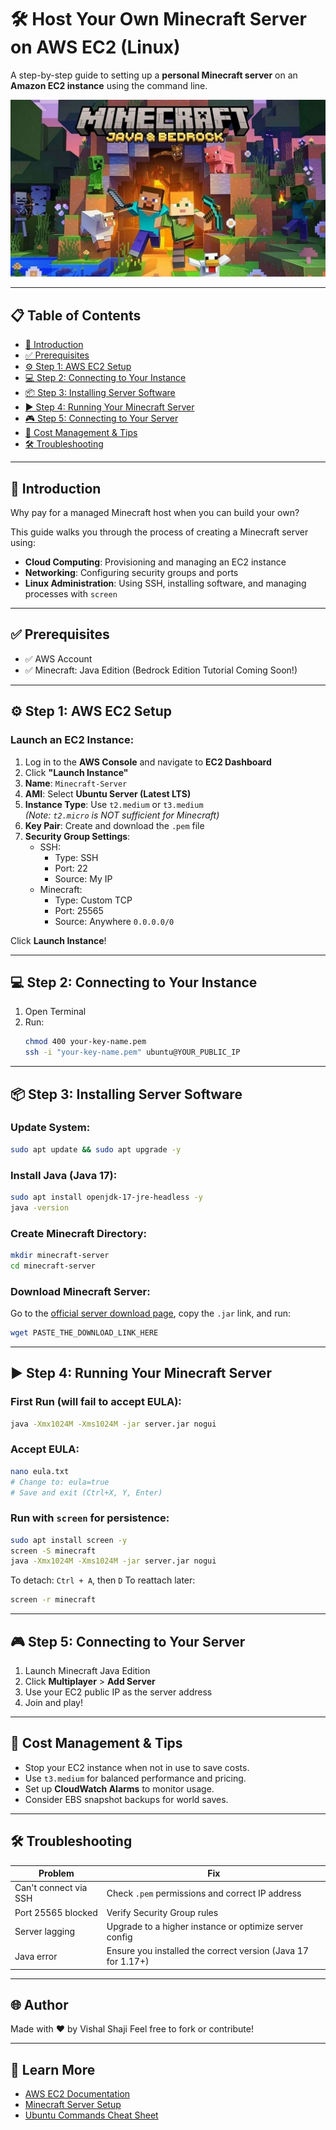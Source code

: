 # 🛠️ Host Your Own Minecraft Server on AWS EC2 (Linux)

A step-by-step guide to setting up a **personal Minecraft server** on an **Amazon EC2 instance** using the command line.

![Minecraft Banner](Assets/Minecraft-Bedrock-Java-Edition.webp)

---

## 📋 Table of Contents
- [🚀 Introduction](#-introduction)
- [✅ Prerequisites](#-prerequisites)
- [⚙️ Step 1: AWS EC2 Setup](#️-step-1-aws-ec2-setup)
- [💻 Step 2: Connecting to Your Instance](#-step-2-connecting-to-your-instance)
- [📦 Step 3: Installing Server Software](#-step-3-installing-server-software)
- [▶️ Step 4: Running Your Minecraft Server](#️-step-4-running-your-minecraft-server)
- [🎮 Step 5: Connecting to Your Server](#-step-5-connecting-to-your-server)
- [💸 Cost Management & Tips](#-cost-management--tips)
- [🛠️ Troubleshooting](#️-troubleshooting)

---

## 🚀 Introduction

Why pay for a managed Minecraft host when you can build your own?

This guide walks you through the process of creating a Minecraft server using:
- **Cloud Computing**: Provisioning and managing an EC2 instance
- **Networking**: Configuring security groups and ports
- **Linux Administration**: Using SSH, installing software, and managing processes with `screen`

---

## ✅ Prerequisites

- ✅ AWS Account
- ✅ Minecraft: Java Edition (Bedrock Edition Tutorial Coming Soon!)

---

## ⚙️ Step 1: AWS EC2 Setup

### Launch an EC2 Instance:

1. Log in to the **AWS Console** and navigate to **EC2 Dashboard**
2. Click **"Launch Instance"**
3. **Name**: `Minecraft-Server`
4. **AMI**: Select **Ubuntu Server (Latest LTS)**
5. **Instance Type**: Use `t2.medium` or `t3.medium`  
   *(Note: `t2.micro` is NOT sufficient for Minecraft)*
6. **Key Pair**: Create and download the `.pem` file
7. **Security Group Settings**:
   - SSH:  
     - Type: SSH  
     - Port: 22  
     - Source: My IP
   - Minecraft:
     - Type: Custom TCP  
     - Port: 25565  
     - Source: Anywhere `0.0.0.0/0`

Click **Launch Instance**!

---

## 💻 Step 2: Connecting to Your Instance

1. Open Terminal
2. Run:
   ```bash
   chmod 400 your-key-name.pem
   ssh -i "your-key-name.pem" ubuntu@YOUR_PUBLIC_IP


---

## 📦 Step 3: Installing Server Software

### Update System:

```bash
sudo apt update && sudo apt upgrade -y
```

### Install Java (Java 17):

```bash
sudo apt install openjdk-17-jre-headless -y
java -version
```

### Create Minecraft Directory:

```bash
mkdir minecraft-server
cd minecraft-server
```

### Download Minecraft Server:

Go to the [official server download page](https://www.minecraft.net/en-us/download/server), copy the `.jar` link, and run:

```bash
wget PASTE_THE_DOWNLOAD_LINK_HERE
```

---

## ▶️ Step 4: Running Your Minecraft Server

### First Run (will fail to accept EULA):

```bash
java -Xmx1024M -Xms1024M -jar server.jar nogui
```

### Accept EULA:

```bash
nano eula.txt
# Change to: eula=true
# Save and exit (Ctrl+X, Y, Enter)
```

### Run with `screen` for persistence:

```bash
sudo apt install screen -y
screen -S minecraft
java -Xmx1024M -Xms1024M -jar server.jar nogui
```

To detach: `Ctrl + A`, then `D`
To reattach later:

```bash
screen -r minecraft
```

---

## 🎮 Step 5: Connecting to Your Server

1. Launch Minecraft Java Edition
2. Click **Multiplayer** > **Add Server**
3. Use your EC2 public IP as the server address
4. Join and play!

---

## 💸 Cost Management & Tips

* Stop your EC2 instance when not in use to save costs.
* Use `t3.medium` for balanced performance and pricing.
* Set up **CloudWatch Alarms** to monitor usage.
* Consider EBS snapshot backups for world saves.

---

## 🛠️ Troubleshooting

| Problem               | Fix                                                          |
| --------------------- | ------------------------------------------------------------ |
| Can't connect via SSH | Check `.pem` permissions and correct IP address              |
| Port 25565 blocked    | Verify Security Group rules                                  |
| Server lagging        | Upgrade to a higher instance or optimize server config       |
| Java error            | Ensure you installed the correct version (Java 17 for 1.17+) |

---

## 🌐 Author

Made with ❤️ by Vishal Shaji
Feel free to fork or contribute!

---


## 🧠 Learn More

* [AWS EC2 Documentation](https://docs.aws.amazon.com/ec2/)
* [Minecraft Server Setup](https://minecraft.net/download/server)
* [Ubuntu Commands Cheat Sheet](https://ubuntu.com/tutorials/command-line-for-beginners)

```
